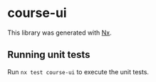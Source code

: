 # course-ui

This library was generated with [Nx](https://nx.dev).

## Running unit tests

Run `nx test course-ui` to execute the unit tests.
